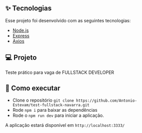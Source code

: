 ## ✨ Tecnologias

Esse projeto foi desenvolvido com as seguintes tecnologias:

- [Node.js](https://nodejs.org/en/)
- [Express](https://expressjs.com/)
- [Axios](https://axios-http.com/)

## 💻 Projeto

Teste prático para vaga de FULLSTACK DEVELOPER

## 🚀 Como executar

- Clone o repositório `git clone https://github.com/Antonio-Estevam/test-fullstack-navarra.git`
- Rode `npm i` para baixar as dependências
- Rode o `npm run dev` para iniciar a aplicação.

A aplicação estará disponível em `http://localhost:3333/`


